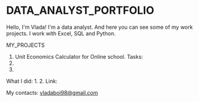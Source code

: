 # DATA_ANALYST_PORTFOLIO
Hello, I'm Vlada!
I'm a data analyst. And here you can see some of my work projects.
I work with Excel, SQL and Python.

MY_PROJECTS

1. Unit Economics Calculator for Online school.
Tasks:
1.
2.
What I did:
1.
2.
Link: 


My contacts:
vladaboi98@gmail.com
